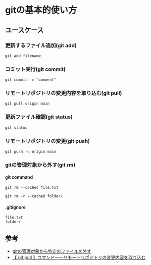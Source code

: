 # gitの基本的使い方

## ユースケース

### 更新するファイル追加(git add)

```git
git add filename
```

### コミット実行(git commit)

```git
git commit -m "comment"
```

### リモートリポジトリの変更内容を取り込む(git pull)

``` git
git pull origin main
```

### 更新ファイル確認(git status)

``` git
git status
```

### リモートリポジトリの変更(git push)

``` git
git push -u origin main
```

### gitの管理対象から外す(git rm)

#### git command

``` git
git rm --cached file.txt

git rm -r --cached folder/
```

#### .gitignore

``` title=".gitignore"
file.txt
folder/
```

## 参考
- [gitの管理対象から特定のファイルを外す](https://laraweb.net/environment/2929/)
- [【 git pull 】コマンド――リモートリポジトリの変更内容を取り込む](https://atmarkit.itmedia.co.jp/ait/articles/2003/06/news019.html)